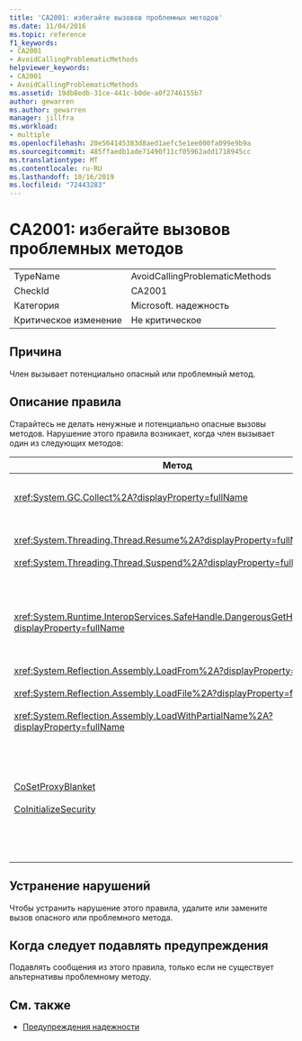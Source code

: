 ```yaml
---
title: 'CA2001: избегайте вызовов проблемных методов'
ms.date: 11/04/2016
ms.topic: reference
f1_keywords:
- CA2001
- AvoidCallingProblematicMethods
helpviewer_keywords:
- CA2001
- AvoidCallingProblematicMethods
ms.assetid: 19db8edb-31ce-441c-b0de-a0f2746155b7
author: gewarren
ms.author: gewarren
manager: jillfra
ms.workload:
- multiple
ms.openlocfilehash: 20e564145383d8aed1aefc5e1ee000fa099e9b9a
ms.sourcegitcommit: 485ffaedb1ade71490f11cf05962add1718945cc
ms.translationtype: MT
ms.contentlocale: ru-RU
ms.lasthandoff: 10/16/2019
ms.locfileid: "72443283"
---
```

# <a name="ca2001-avoid-calling-problematic-methods"></a>CA2001: избегайте вызовов проблемных методов

|||
|-|-|
|TypeName|AvoidCallingProblematicMethods|
|CheckId|CA2001|
|Категория|Microsoft. надежность|
|Критическое изменение|Не критическое|

## <a name="cause"></a>Причина

Член вызывает потенциально опасный или проблемный метод.

## <a name="rule-description"></a>Описание правила

Старайтесь не делать ненужные и потенциально опасные вызовы методов. Нарушение этого правила возникает, когда член вызывает один из следующих методов:

|Метод|Описание|
|------------|-----------------|
|<xref:System.GC.Collect%2A?displayProperty=fullName>|Вызов GC. Получение может существенно повлиять на производительность приложения и редко бывает необходимым. Дополнительные сведения см. в записи блога "Mariani's" для [tidbits производительности](http://go.microsoft.com/fwlink/?LinkId=169256) на сайте MSDN.|
|<xref:System.Threading.Thread.Resume%2A?displayProperty=fullName><br /><br /><xref:System.Threading.Thread.Suspend%2A?displayProperty=fullName>|Thread. Suspend и Thread. Resume устарели из-за непредсказуемого поведения.  Используйте другие классы в пространстве имен <xref:System.Threading>, такие как <xref:System.Threading.Monitor>, <xref:System.Threading.Mutex> и <xref:System.Threading.Semaphore>, для синхронизации потоков или защиты ресурсов.|
|<xref:System.Runtime.InteropServices.SafeHandle.DangerousGetHandle%2A?displayProperty=fullName>|Метод `DangerousGetHandle` создает угрозу безопасности, поскольку он может возвращать недопустимый обработчик. Дополнительные сведения об безопасном использовании метода `DangerousGetHandle` см. в разделе методы <xref:System.Runtime.InteropServices.SafeHandle.DangerousAddRef%2A> и <xref:System.Runtime.InteropServices.SafeHandle.DangerousRelease%2A>.|
|<xref:System.Reflection.Assembly.LoadFrom%2A?displayProperty=fullName><br /><br /><xref:System.Reflection.Assembly.LoadFile%2A?displayProperty=fullName><br /><br /><xref:System.Reflection.Assembly.LoadWithPartialName%2A?displayProperty=fullName>|Эти методы могут загружать сборки из непредвиденных расположений. Например, см. Дополнительные сведения о методах, которые загружают сборки, в блоге по Сузаннеу .NET CLR Notes, записи блога [LoadFile vs. LoadFrom](http://go.microsoft.com/fwlink/?LinkId=164450) и [Выбор контекста привязки](http://go.microsoft.com/fwlink/?LinkId=164451) .|
|[CoSetProxyBlanket](/windows/win32/api/combaseapi/nf-combaseapi-cosetproxyblanket)<br /><br />[CoInitializeSecurity](/windows/win32/api/combaseapi/nf-combaseapi-coinitializesecurity)|К моменту, когда пользовательский код начинает выполняться в управляемом процессе, он слишком поздно для надежного вызова `CoSetProxyBlanket`. Среда CLR принимает действия инициализации, которые могут препятствовать выполнению P/Invoke пользователями.<br /><br />Если вам нужно вызвать `CoSetProxyBlanket` для управляемого приложения, рекомендуется запустить процесс с помощью исполняемого файла машинного кода (C++), вызвать `CoSetProxyBlanket` в машинном коде, а затем запустить приложение управляемого кода в процессе. (Не забудьте указать номер версии среды выполнения.)|

## <a name="how-to-fix-violations"></a>Устранение нарушений

Чтобы устранить нарушение этого правила, удалите или замените вызов опасного или проблемного метода.

## <a name="when-to-suppress-warnings"></a>Когда следует подавлять предупреждения

Подавлять сообщения из этого правила, только если не существует альтернативы проблемному методу.

## <a name="see-also"></a>См. также

- [Предупреждения надежности](../code-quality/reliability-warnings.md)
